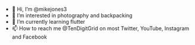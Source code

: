 - 👋 Hi, I’m @mikejones3
- 👀 I’m interested in photography and backpacking
- 🌱 I’m currently learning flutter
- 📫 How to reach me @TenDigitGrid on most Twitter, YouTube, Instagram and Facebook

<!---
mikejones3/mikejones3 is a ✨ special ✨ repository because its `README.md` (this file) appears on your GitHub profile.
You can click the Preview link to take a look at your changes.
--->
